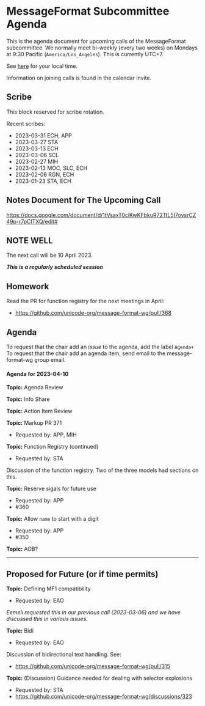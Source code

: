 # MessageFormat Subcommittee Agenda

This is the agenda document for upcoming calls of the MessageFormat subcommittee. We normally meet bi-weekly 
(every two weeks) on Mondays at 9:30 Pacific (`America/Los_Angeles`). This is currently UTC+7. 

See [here](https://www.timeanddate.com/worldclock/converter.html?iso=20230410T173000&p1=224&p2=248&p3=136&p4=179&p5=33&p6=101&p7=268) for your local time.

Information on joining calls is found in the calendar invite.

## Scribe

This block reserved for scribe rotation.

Recent scribes:
* 2023-03-31 ECH, APP
* 2023-03-27 STA
* 2023-03-13 ECH
* 2023-03-06 SCL
* 2023-02-27 MIH
* 2023-02-13 MOC, SLC, ECH
* 2023-02-06 RGN, ECH
* 2023-01-23 STA, ECH

## Notes Document for The Upcoming Call

https://docs.google.com/document/d/1tVsaxT0ciKwKFbkuR72TtL5I7oysrCZ49p-r7pClTXQ/edit#

## NOTE WELL

The next call will be 10 April 2023. 

***This is a regularly scheduled session***

## Homework

Read the PR for function registry for the next meetings in April:

* https://github.com/unicode-org/message-format-wg/pull/368 

## Agenda

To request that the chair add an _issue_ to the agenda, add the label `Agenda+`
To request that the chair add an agenda item, send email to the message-format-wg group email.

#### Agenda for 2023-04-10

**Topic:** Agenda Review

**Topic:** Info Share

**Topic:** Action Item Review

**Topic:** Markup PR 371
* Requested by: APP, MIH

**Topic:** Function Registry (continued)
* Requested by: STA

Discussion of the function registry. Two of the three models had sections on this.


**Topic:** Reserve sigals for future use
* Requested by: APP
* #360

**Topic:** Allow `name` to start with a digit
* Requested by: APP
* #350


**Topic:** AOB?

---

## Proposed for Future (or if time permits)



**Topic:** Defining MF1 compatibility
* Requested by: EAO

_Eemeli requested this in our previous call (2023-03-06) and we have discussed this in various issues._

**Topic:** Bidi
* Requested by: EAO

Discussion of bidirectional text handling. See:
* https://github.com/unicode-org/message-format-wg/pull/315

**Topic:** (Discussion) Guidance needed for dealing with selector explosions
* Requested by: STA
* https://github.com/unicode-org/message-format-wg/discussions/323

